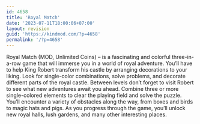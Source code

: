 ```yaml
---
id: 4658
title: 'Royal Match'
date: '2023-07-11T18:00:06+07:00'
layout: revision
guid: 'https://kindmod.com/?p=4658'
permalink: '/?p=4658'
---
```


Royal Match (MOD, Unlimited Coins) – is a fascinating and colorful three-in-a-row game that will immerse you in a world of royal adventure. You’ll have to help King Robert transform his castle by arranging decorations to your liking. Look for single-color combinations, solve problems, and decorate different parts of the royal castle. Between levels don’t forget to visit Robert to see what new adventures await you ahead. Combine three or more single-colored elements to clear the playing field and solve the puzzle. You’ll encounter a variety of obstacles along the way, from boxes and birds to magic hats and pigs. As you progress through the game, you’ll unlock new royal halls, lush gardens, and many other interesting places.